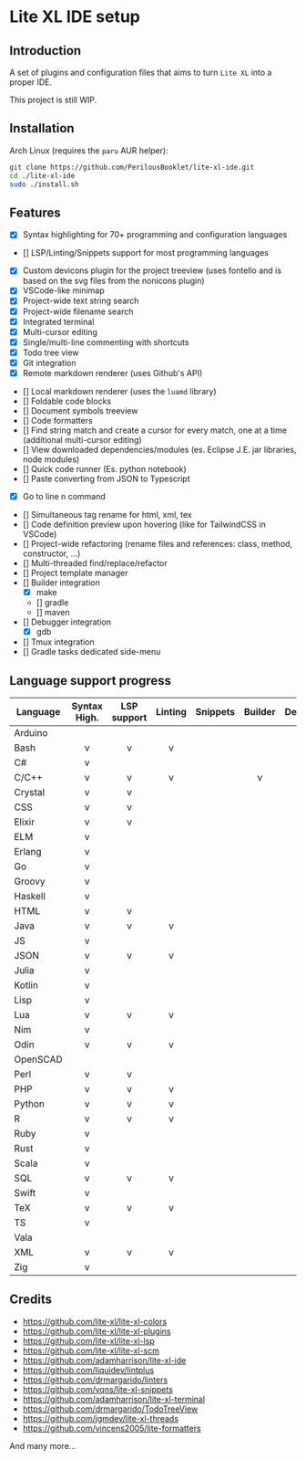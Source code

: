 # Lite XL IDE setup

## Introduction
A set of plugins and configuration files that aims to turn `Lite XL` into a proper IDE.

This project is still WIP.

## Installation
Arch Linux (requires the `paru` AUR helper):
```sh
git clone https://github.com/PerilousBooklet/lite-xl-ide.git
cd ./lite-xl-ide
sudo ./install.sh
```

## Features
- [x] Syntax highlighting for 70+ programming and configuration languages
- [] LSP/Linting/Snippets support for most programming languages
- [x] Custom devicons plugin for the project treeview (uses fontello and is based on the svg files from the nonicons plugin)
- [x] VSCode-like minimap
- [x] Project-wide text string search
- [x] Project-wide filename search
- [x] Integrated terminal
- [x] Multi-cursor editing
- [x] Single/multi-line commenting with shortcuts
- [x] Todo tree view
- [x] Git integration
- [x] Remote markdown renderer (uses Github's API)
- [] Local markdown renderer (uses the `luamd` library) <!-- TODO: add support for tables and todo-check boxes -->
- [] Foldable code blocks <!-- WIP: Adam's working on it' -->
- [] Document symbols treeview <!-- WIP: Jgmdev's working on it -->
- [] Code formatters <!-- WIP -->
- [] Find string match and create a cursor for every match, one at a time (additional multi-cursor editing)
- [] View downloaded dependencies/modules (es. Eclipse J.E. jar libraries, node modules)
- [] Quick code runner (Es. python notebook) <!-- WIP -->
- [] Paste converting from JSON to Typescript <!-- TODO: maybe a fork of `exec`? -->
- [x] Go to line n command
- [] Simultaneous tag rename for html, xml, tex <!-- WIP: tex works, html and xml are missing -->
- [] Code definition preview upon hovering (like for TailwindCSS in VSCode)
- [] Project-wide refactoring (rename files and references: class, method, constructor, ...)
- [] Multi-threaded find/replace/refactor
- [] Project template manager
- [] Builder integration
  - [x] make
  - [] gradle
  - [] maven
- [] Debugger integration
  - [x] gdb
- [] Tmux integration
- [] Gradle tasks dedicated side-menu

## Language support progress
| Language         | Syntax High. | LSP support | Linting | Snippets | Builder | Debugger| Formatter |
|------------------|:--------------:|:-------------:|:---------:|:----------:|:-----------:|:---------:|:---------:|
| Arduino |  |  |  |  |  |  |  |
| Bash |v | v | v |  |  |  |  |
| C# | v |  |  |  |  |  |  |
| C/C++ | v | v | v |  | v | v |  |
| Crystal | v | v |  |  |  |  |  |
| CSS | v | v |  |  |  |  |  |
| Elixir | v | v |  |  |  |  |  |
| ELM | v |  |  |  |  |  |  |
| Erlang | v |  |  |  |  |  |  |
| Go | v |  |  |  |  |  |  |
| Groovy | v |  |  |  |  |  |  |
| Haskell | v |  |  |  |  |  |  |
| HTML | v | v |  |  |  |  |  |
| Java | v | v | v |  |  |  |  |
| JS | v |  |  |  |  |  |  |
| JSON | v | v | v |  |  |  |  |
| Julia | v |  |  |  |  |  |  |
| Kotlin | v |  |  |  |  |  |  |
| Lisp | v |  |  |  |  |  |  |
| Lua | v | v | v |  |  |  |  |
| Nim | v |  |  |  |  |  |  |
| Odin | v | v | v |  |  |  |  |
| OpenSCAD |  |  |  |  |  |  |  |
| Perl | v | v |  |  |  |  |  |
| PHP | v | v | v |  |  |  |  |
| Python | v | v | v |  |  |  |  |
| R | v | v | v |  |  |  |  |
| Ruby | v |  |  |  |  |  |  |
| Rust | v |  |  |  |  |  |  |
| Scala | v |  |  |  |  |  |  |
| SQL | v | v | v |  |  |  |  |
| Swift | v |  |  |  |  |  |  |
| TeX | v | v | v |  |  |  |  |
| TS | v |  |  |  |  |  |  |
| Vala |  |  |  |  |  |  |  |
| XML | v | v | v |  |  |  |  |
| Zig | v |  |  |  |  |  |  |

## Credits
- https://github.com/lite-xl/lite-xl-colors
- https://github.com/lite-xl/lite-xl-plugins
- https://github.com/lite-xl/lite-xl-lsp
- https://github.com/lite-xl/lite-xl-scm
- https://github.com/adamharrison/lite-xl-ide
- https://github.com/liquidev/lintplus
- https://github.com/drmargarido/linters
- https://github.com/vqns/lite-xl-snippets
- https://github.com/adamharrison/lite-xl-terminal
- https://github.com/drmargarido/TodoTreeView
- https://github.com/jgmdev/lite-xl-threads
- https://github.com/vincens2005/lite-formatters

And many more...
